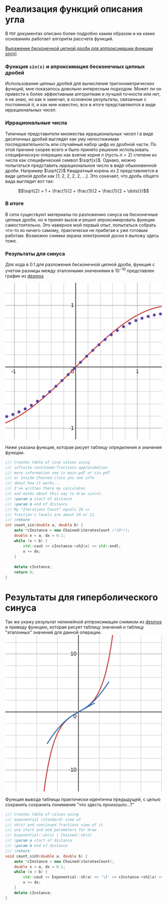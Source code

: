 # Реализация функций описания угла

В `PDF` документах описано более подробно каким образом
и на каких основаниях работает алгоритм рассчета функций.

[Выражение бесконечной цепной дроби для аппроксимации функции sin(x)](sin.pdf)

### Функция `sin(x)` и апроксимация бесконечных цепных дробей

Использование цепных дробей для вычисления тригонометрических функций, мне показалось довольно интересным подходом. Может ли он привести к более эффективным алгоритмам и лучшей точности или нет, я не знаю, но как я замечал, в основном результаты, связанные с постоянной $\pi$, и как мне известно, все в итоге представляются в виде иррациональных чисел.

### Иррациональные числа

Типичные представители множества иррациональных чисел $I$
в виде десятичных дробей выглядят как уму непостижимая последовательность или случайный набор цифр их дробной части. По этой причине скорее всего
и было принято решение использовать специфическую операцию как взятие корня $n$ (пусть $n = 2$) степени из числа как специфический символ $\sqrt{x}$.
Однако, можно попытаться представить иррациональное число в виде обыкновенной дроби. Например $\sqrt{2}$
Квадратный корень из 2 представляется в виде цепной дроби как 
[1; 2, 2, 2, 2, ...]. Это означает, что дробь общего вида выглядит вот так:

$$\sqrt{2} = 1 + \frac{1}{2 + \frac{1}{2 + \frac{1}{2 + \dots}}}$$ 

### В итоге
В сети существуют материалы по разложению синуса на бесконечные цепные дроби,
но я принял вызов и решил апроксимировать функции самостоятельно. Это наверное мой первый опыт, попытаться собрать что-то из ничего самому,
практически не прибегая к уже готовым работам. Возможно снимки экрана электронной доски я выложу здесь тоже. 


### Результаты для синуса
Для хода в 0.1 для разложения бесконечной цепной дроби, функция с учетом разницы между эталонными значениями в $10^{-10}$ представлен график из [desmos](https://desmos.com)

<img src="graphs/cfsin 200p.svg"> 

Ниже указана функция, которая рисует таблицу определения и значения функции.
```cpp
/// Creates table of sine values using
/// infinite continued-fractions approximation
/// more information see in main.pdf or sin.pdf
/// or inside Chained class you see info
/// about how it works...
/// I've written there my calculates
/// and minds about this way to draw sin(x).
/// \param a start of distance
/// \param b end of distance
/// My "Iterations Count" equals 20 => 
/// fraction's levels are about 20 or 21. 
/// \return
int count_sin(double a, double b) {
    auto *cInstance = new Chained(iteratesCount /*20*/);
    double x = a, dx = 0.1;
    while (x < b) {
        std::cout << cInstance->sh2(x) << std::endl;
        x += dx;
    }

    delete cInstance;
    return 0;
}
```

# Результаты для гиперболического синуса
Так же укажу результат нелинейной аппроксимации снимком из [desmos](https://desmos.com) и приведу функцию, которая рисует таблицу значений и таблицу "эталонных" значений для данной операции. 
<img src="graphs/sh.svg">

Функция вывода таблицы практически идентична предыдущей, с целью сохранить
сохранить понимание "что здесть произошло...?"

```cpp
/// Creates table of calues using
/// exponential (standard) view of
/// sh(x) and continued fractions view of it
/// use start and end parameters for draw
/// Exponential::sh(x) | Chained::sh(x)
/// \param a start of distance
/// \param b end of distance
/// \return
void count_sinh(double a, double b) {
    auto *cInstance = new Chained(iteratesCount);
    double x = a, dx = 0.1;
    while (x < b) {
        std::cout << Exponential::sh(a) << '\t' << cInstance->sh2(a) << std::endl;
        x += dx;
    }
    delete cInstance;
}
```
